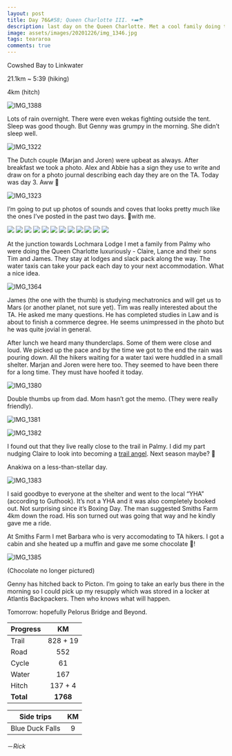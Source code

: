 ```yaml
---
layout: post
title: Day 76&#58; Queen Charlotte III. ☀️➡️⛈
description: last day on the Queen Charlotte. Met a cool family doing their annual tramp. Rain and thunder just as we were about to get out. Fun times. 
image: assets/images/20201226/img_1346.jpg
tags: teararoa
comments: true
---
```


Cowshed Bay to Linkwater

21.1km ~ 5:39 (hiking)

4km (hitch)

![IMG_1388](/assets/images/20201226/img_1388.jpg)

Lots of rain overnight. There were even wekas fighting outside the tent. Sleep was good though. But Genny was grumpy in the morning. She didn’t sleep well.

![IMG_1322](/assets/images/20201226/img_1322.jpg)

The Dutch couple (Marjan and Joren) were upbeat as always. After breakfast we took a photo. Alex and Abbie has a sign they use to write and draw on for a photo journal describing each day they are on the TA. Today was day 3. Aww 🥳

![IMG_1323](/assets/images/20201226/img_1323.jpg)

I’m going to put up photos of sounds and coves that looks pretty much like the ones I’ve posted in the past two days. 🐻with me. 

<div class="gallery" data-columns="2">
  <img src="/assets/images/20201226/img_1326.jpg">
  <img src="/assets/images/20201226/img_1327.jpg">
  <img src="/assets/images/20201226/img_1331.jpg">
  <img src="/assets/images/20201226/img_1332.jpg">
  <img src="/assets/images/20201226/img_1333.jpg">
  <img src="/assets/images/20201226/img_1335.jpg">
  <img src="/assets/images/20201226/img_1340.jpg">
  <img src="/assets/images/20201226/img_1346.jpg">
  <img src="/assets/images/20201226/img_1350.jpg">
  <img src="/assets/images/20201226/img_1359.jpg">
  <img src="/assets/images/20201226/img_1360.jpg">
  <img src="/assets/images/20201226/img_1361.jpg">
</div>

At the junction towards Lochmara Lodge I met a family from Palmy who were doing the Queen Charlotte luxuriously - Claire, Lance and their sons Tim and James. They stay at lodges and slack pack along the way. The water taxis can take your pack each day to your next accommodation. What a nice idea. 

![IMG_1364](/assets/images/20201226/img_1364.jpg)

James (the one with the thumb) is studying mechatronics and will get us to Mars (or another planet, not sure yet). Tim was really interested about the TA. He asked me many questions. He has completed studies in Law and is about to finish a commerce degree. He seems unimpressed in the photo but he was quite jovial in general. 

After lunch we heard many thunderclaps. Some of them were close and loud. We picked up the pace and by the time we got to the end the rain was pouring down. All the hikers waiting for a water taxi were huddled in a small shelter. Marjan and Joren were here too. They seemed to have been there for a long time. They must have hoofed it today. 

![IMG_1380](/assets/images/20201226/img_1380.jpg)

Double thumbs up from dad. Mom hasn’t got the memo. (They were really friendly).

![IMG_1381](/assets/images/20201226/img_1381.jpg)

![IMG_1382](/assets/images/20201226/img_1382.jpg)

I found out that they live really close to the trail in Palmy. I did my part nudging Claire to look into becoming a [trail angel](https://facebook.com/groups/trailangels/). Next season maybe? 🤞

Anakiwa on a less-than-stellar day. 

![IMG_1383](/assets/images/20201226/img_1383.jpg)

I said goodbye to everyone at the shelter and went to the local “YHA” (according to Guthook). It’s not a YHA and it was also completely booked out. Not surprising since it’s Boxing Day. The man suggested Smiths Farm 4km down the road. His son turned out was going that way and he kindly gave me a ride. 

At Smiths Farm I met Barbara who is very accomodating to TA hikers. I got a cabin and she heated up a muffin and gave me some chocolate 🍫!

![IMG_1385](/assets/images/20201226/img_1385.jpg)

(Chocolate no longer pictured)

Genny has hitched back to Picton. I’m going to take an early bus there in the morning so I could pick up my resupply which was stored in a locker at Atlantis Backpackers. Then who knows what will happen. 

Tomorrow: hopefully Pelorus Bridge and Beyond.

| Progress | KM |
| ---- |:----:|
| Trail | 828 + 19 |
| Road | 552 |
| Cycle | 61 |
| Water | 167 |
| Hitch | 137 + 4 |
| **Total** | **1768** |

| Side trips | KM |
| ---- |:----:|
| Blue Duck Falls | 9 |



－_Rick_
